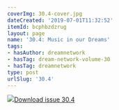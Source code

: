 ```yaml
---
coverImg: 30.4-cover.jpg
dateCreated: '2019-07-01T11:32:52'
itemId: bcphbzdzrug
layout: page
name: '30.4: Music in our Dreams'
tags:
- hasAuthor: dreamnetwork
- hasTag: dream-network-volume-30
- hasTag: dreamnetwork
type: post
urlSlug: '30.4'
---
```

<img class="card-journal-img" src="../images/30.4-rect.jpg"/><a href="../files/pdfs/Volume_30/30.4_music.pdf" download="">Download issue 30.4</a>